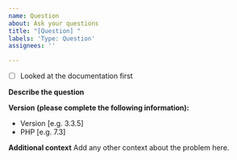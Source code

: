 ```yaml
---
name: Question
about: Ask your questions
title: "[Question] "
labels: 'Type: Question'
assignees: ''

---
```


- [ ] Looked at the documentation first

**Describe the question**

**Version (please complete the following information):**
 - Version [e.g. 3.3.5]
 - PHP [e.g. 7.3]

**Additional context**
Add any other context about the problem here.

